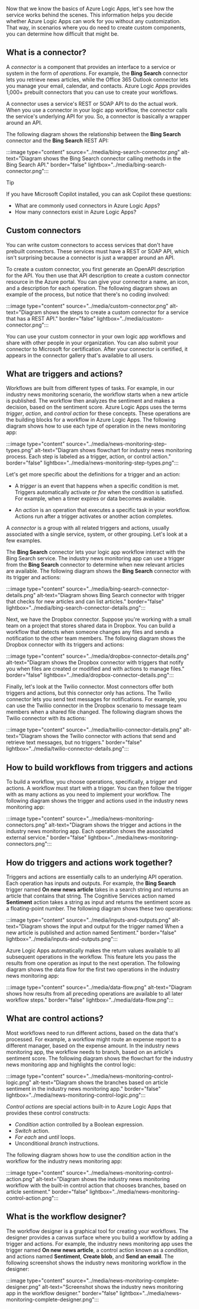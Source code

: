 Now that we know the basics of Azure Logic Apps, let's see how the service works behind the scenes. This information helps you decide whether Azure Logic Apps can work for you without any customization. That way, in scenarios where you do need to create custom components, you can determine how difficult that might be.

## What is a connector?

A *connector* is a component that provides an interface to a service or system in the form of *operations*. For example, the **Bing Search** connector lets you retrieve news articles, while the Office 365 Outlook connector lets you manage your email, calendar, and contacts. Azure Logic Apps provides 1,000+ prebuilt connectors that you can use to create your workflows.

A connector uses a service's REST or SOAP API to do the actual work. When you use a connector in your logic app workflow, the connector calls the service's underlying API for you. So, a connector is basically a wrapper around an API.

The following diagram shows the relationship between the **Bing Search** connector and the **Bing Search** REST API:

:::image type="content" source="../media/bing-search-connector.png" alt-text="Diagram shows the Bing Search connector calling methods in the Bing Search API." border="false" lightbox="../media/bing-search-connector.png":::

> [!TIP]
>
> If you have Microsoft Copilot installed, you can ask Copilot these questions:
>
> - What are commonly used connectors in Azure Logic Apps?
> - How many connectors exist in Azure Logic Apps?

## Custom connectors

You can write custom connectors to access services that don't have prebuilt connectors. These services must have a REST or SOAP API, which isn't surprising because a connector is just a wrapper around an API.

To create a custom connector, you first generate an OpenAPI description for the API. You then use that API description to create a custom connector resource in the Azure portal. You can give your connector a name, an icon, and a description for each operation. The following diagram shows an example of the process, but notice that there's no coding involved:

:::image type="content" source="../media/custom-connector.png" alt-text="Diagram shows the steps to create a custom connector for a service that has a REST API." border="false" lightbox="../media/custom-connector.png":::

You can use your custom connector in your own logic app workflows and share with other people in your organization. You can also submit your connector to Microsoft for certification. After your connector is certified, it appears in the connector gallery that's available to all users.

## What are triggers and actions?

Workflows are built from different types of tasks. For example, in our industry news monitoring scenario, the workflow starts when a new article is published. The workflow then analyzes the sentiment and makes a decision, based on the sentiment score. Azure Logic Apps uses the terms *trigger*, *action*, and *control action* for these concepts. These operations are the building blocks for a workflow in Azure Logic Apps. The following diagram shows how to use each type of operation in the news monitoring app:

:::image type="content" source="../media/news-monitoring-step-types.png" alt-text="Diagram shows flowchart for industry news monitoring process. Each step is labeled as a trigger, action, or control action." border="false" lightbox="../media/news-monitoring-step-types.png":::

Let's get more specific about the definitions for a trigger and an action:

- A *trigger* is an event that happens when a specific condition is met. Triggers automatically activate or *fire* when the condition is satisfied. For example, when a timer expires or data becomes available.

- An *action* is an operation that executes a specific task in your workflow. Actions run after a trigger activates or another action completes.

A *connector* is a group with all related triggers and actions, usually associated with a single service, system, or other grouping. Let's look at a few examples.

The **Bing Search** connector lets your logic app workflow interact with the Bing Search service. The industry news monitoring app can use a trigger from the **Bing Search** connector to determine when new relevant articles are available. The following diagram shows the **Bing Search** connector with its trigger and actions:

:::image type="content" source="../media/bing-search-connector-details.png" alt-text="Diagram shows Bing Search connector with trigger that checks for new articles and can list articles." border="false" lightbox="../media/bing-search-connector-details.png":::

Next, we have the Dropbox connector. Suppose you're working with a small team on a project that stores shared data in Dropbox. You can build a workflow that detects when someone changes any files and sends a notification to the other team members. The following diagram shows the Dropbox connector with its triggers and actions:

:::image type="content" source="../media/dropbox-connector-details.png" alt-text="Diagram shows the Dropbox connector with triggers that notify you when files are created or modified and with actions to manage files." border="false" lightbox="../media/dropbox-connector-details.png":::

Finally, let's look at the Twilio connector. Most connectors offer both triggers and actions, but this connector only has actions. The Twilio connector lets you send text messages for notifications. For example, you can use the Twiliio connector in the Dropbox scenario to message team members when a shared file changed. The following diagram shows the Twilio connector with its actions:

:::image type="content" source="../media/twilio-connector-details.png" alt-text="Diagram shows the Twilio connector with actions that send and retrieve text messages, but no triggers." border="false" lightbox="../media/twilio-connector-details.png":::

## How to build workflows from triggers and actions

To build a workflow, you choose operations, specifically, a trigger and actions. A workflow must start with a trigger. You can then follow the trigger with as many actions as you need to implement your workflow. The following diagram shows the trigger and actions used in the industry news monitoring app:

:::image type="content" source="../media/news-monitoring-connectors.png" alt-text="Diagram shows the trigger and actions in the industry news monitoring app. Each operation shows the associated external service." border="false" lightbox="../media/news-monitoring-connectors.png":::

## How do triggers and actions work together?

Triggers and actions are essentially calls to an underlying API operation. Each operation has inputs and outputs. For example, the **Bing Search** trigger named **On new news article** takes in a search string and returns an article that contains that string. The Cognitive Services action named **Sentiment** action takes a string as input and returns the sentiment score as a floating-point number. The following diagram shows these two operations:

:::image type="content" source="../media/inputs-and-outputs.png" alt-text="Diagram shows the input and output for the trigger named When a new article is published and action named Sentiment." border="false" lightbox="../media/inputs-and-outputs.png":::

Azure Logic Apps automatically makes the return values available to all subsequent operations in the workflow. This feature lets you pass the results from one operation as input to the next operation. The following diagram shows the data flow for the first two operations in the industry news monitoring app:

:::image type="content" source="../media/data-flow.png" alt-text="Diagram shows how results from all preceding operations are available to all later workflow steps." border="false" lightbox="../media/data-flow.png":::

## What are control actions?

Most workflows need to run different actions, based on the data that's processed. For example, a workflow might route an expense report to a different manager, based on the expense amount. In the industry news monitoring app, the workflow needs to branch, based on an article's sentiment score. The following diagram shows the flowchart for the industry news monitoring app and highlights the control logic:

:::image type="content" source="../media/news-monitoring-control-logic.png" alt-text="Diagram shows the branches based on article sentiment in the industry news monitoring app." border="false" lightbox="../media/news-monitoring-control-logic.png":::

*Control actions* are special actions built-in to Azure Logic Apps that provides these control constructs:

- *Condition* action controlled by a Boolean expression.
- *Switch* action.
- *For each* and *until* loops.
- Unconditional *branch* instructions.

The following diagram shows how to use the *condition* action in the workflow for the industry news monitoring app:

:::image type="content" source="../media/news-monitoring-control-action.png" alt-text="Diagram shows the industry news monitoring workflow with the built-in control action that chooses branches, based on article sentiment." border="false" lightbox="../media/news-monitoring-control-action.png":::

## What is the workflow designer?

The workflow designer is a graphical tool for creating your workflows. The designer provides a canvas surface where you build a workflow by adding a trigger and actions. For example, the industry news monitoring app uses the trigger named **On new news article**, a control action known as a *condition*, and actions named **Sentiment**, **Create blob**, and **Send an email**. The following screenshot shows the industry news monitoring workflow in the designer:

:::image type="content" source="../media/news-monitoring-complete-designer.png" alt-text="Screenshot shows the industry news monitoring app in the workflow designer." border="false" lightbox="../media/news-monitoring-complete-designer.png":::
